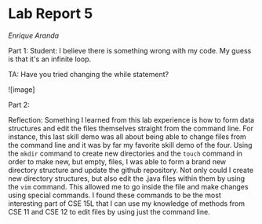 Lab Report 5
============
_Enrique Aranda_

Part 1:
Student: I believe there is something wrong with my code. My guess is that it's an infinite loop.

TA: Have you tried changing the while statement?

![image]


Part 2:

Reflection: Something I learned from this lab experience is how to form data structures and edit the files themselves straight from the command line. For instance, this last skill demo was all about being able to change files from the command line and it was by far my favorite skill demo of the four. Using the `mkdir` command to create new directories and the `touch` command in order to make new, but empty, files, I was able to form a brand new directory structure and update the github repository. Not only could I create new directory structures, but also edit the .java files within them by using the `vim` command. This allowed me to go inside the file and make changes using special commands. I found these commands to be the most interesting part of CSE 15L that I can use my knowledge of methods from CSE 11 and CSE 12 to edit files by using just the command line.
